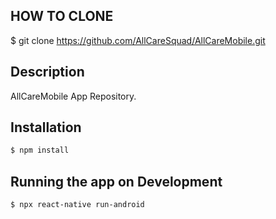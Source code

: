 ## HOW TO CLONE
$ git clone https://github.com/AllCareSquad/AllCareMobile.git

## Description

AllCareMobile App Repository.

## Installation

```bash
$ npm install
```

## Running the app on Development

```bash
$ npx react-native run-android
```